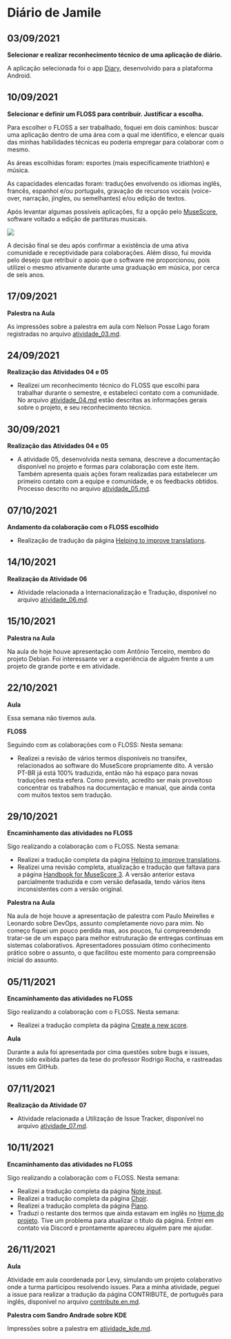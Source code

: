 # Diário de Jamile
<!-- Ao menos uma entrada por semana -->

## 03/09/2021

**Selecionar e realizar reconhecimento técnico de uma aplicação de diário.**

A aplicação selecionada foi o app [Diary](https://josep-portella.com/en/software/diary/), desenvolvido para a plataforma Android.



## 10/09/2021 

**Selecionar e definir um FLOSS para contribuir. Justificar a escolha.**

Para escolher o FLOSS a ser trabalhado, foquei em dois caminhos: buscar uma aplicação dentro de uma área com a qual me identifico, e elencar quais das minhas habilidades técnicas eu poderia empregar para colaborar com o mesmo.

As áreas escolhidas foram: esportes (mais especificamente triathlon) e música. 

As capacidades elencadas foram: traduções envolvendo os idiomas inglês, francês, espanhol e/ou português, gravação de recursos vocais (voice-over, narração, jingles, ou semelhantes) e/ou edição de textos.

Após levantar algumas possíveis aplicações, fiz a opção pelo [MuseScore](https://musescore.org), software voltado a edição de partituras musicais.

![](https://s3.amazonaws.com/s.musescore.org/about/images/design_MU3/musescore_sticker+6%403x.png)

A decisão final se deu após confirmar a existência de uma ativa comunidade e receptividade para colaborações. Além disso, fui movida pelo desejo que retribuir o apoio que o software me proporcionou, pois utilizei o mesmo ativamente durante uma graduação em música, por cerca de seis anos.

## 17/09/2021 

**Palestra na Aula**

As impressões sobre a palestra em aula com Nelson Posse Lago foram registradas no arquivo [atividade_03.md](https://github.com/mate28-ic-ufba/turma-20212/blob/main/atividades/jamile/atividade_03.md).


## 24/09/2021 

**Realização das Atividades 04 e 05**

- Realizei um reconhecimento técnico do FLOSS que escolhi para trabalhar durante o semestre, e estabeleci contato com a comunidade. No arquivo [atividade_04.md](https://github.com/mate28-ic-ufba/turma-20212/blob/main/atividades/jamile/atividade_04.md) estão descritas as informações gerais sobre o projeto, e seu reconhecimento técnico.


## 30/09/2021

**Realização das Atividades 04 e 05**

- A atividade 05, desenvolvida nesta semana, descreve a documentação disponível no projeto e formas para colaboração com este item. Também apresenta quais ações foram realizadas para estabelecer um primeiro contato com a equipe e comunidade, e os feedbacks obtidos. Processo descrito no arquivo [atividade_05.md](https://github.com/mate28-ic-ufba/turma-20212/blob/main/atividades/jamile/atividade_05.md).


## 07/10/2021

**Andamento da colaboração com o FLOSS escolhido**

- Realização de tradução da página [Helping to improve translations](https://musescore.org/pt-br/node/278653).


## 14/10/2021

**Realização da Atividade 06**

- Atividade relacionada a Internacionalização e Tradução, disponível no arquivo [atividade_06.md](https://github.com/mate28-ic-ufba/turma-20212/blob/main/atividades/jamile/atividade_06.md).


## 15/10/2021

**Palestra na Aula**

Na aula de hoje houve apresentação com Antônio Terceiro, membro do projeto Debian. Foi interessante ver a experiência de alguém frente a um projeto de grande porte e em atividade.


## 22/10/2021

**Aula** 

Essa semana não tivemos aula. 

**FLOSS**

Seguindo com as colaborações com o FLOSS:
Nesta semana:
- Realizei a revisão de vários termos disponíveis no transifex, relacionados ao software do MuseScore propriamente dito. A versão PT-BR já está 100% traduzida, então não há espaço para novas traduções nesta esfera. Como previsto, acredito ser mais proveitoso concentrar os trabalhos na documentação e manual, que ainda conta com muitos textos sem tradução.

## 29/10/2021

**Encaminhamento das atividades no FLOSS**

Sigo realizando a colaboração com o FLOSS. 
Nesta semana:
- Realizei a tradução completa da página [Helping to improve translations](https://musescore.org/pt-br/node/278653).
- Realizei uma revisão completa, atualização e tradução que faltava para a página [Handbook for MuseScore 3](https://musescore.org/pt-br/handbook). A versão anterior estava parcialmente traduzida e com versão defasada, tendo vários itens inconsistentes com a versão original.

**Palestra na Aula**

Na aula de hoje houve a apresentação de palestra com Paulo Meirelles e Leonardo sobre DevOps, assunto completamente novo para mim. 
No começo fiquei um pouco perdida mas, aos poucos, fui compreendendo tratar-se de um espaço para melhor estruturação de entregas contínuas em sistemas colaborativos.
Apresentadores possuiam ótimo conhecimento prático sobre o assunto, o que facilitou este momento para compreensão inicial do assunto.

## 05/11/2021

**Encaminhamento das atividades no FLOSS**

Sigo realizando a colaboração com o FLOSS. 
Nesta semana:
- Realizei a tradução completa da página [Create a new score](https://musescore.org/pt-br/node/278622).

**Aula**

Durante a aula foi apresentada por cima questões sobre bugs e issues, tendo sido exibida partes da tese do professor Rodrigo Rocha, e rastreadas issues em GitHub.

## 07/11/2021

**Realização da Atividade 07**

- Atividade relacionada a Utilização de Issue Tracker, disponível no arquivo [atividade_07.md](https://github.com/mate28-ic-ufba/turma-20212/blob/main/atividades/jamile/atividade_07.md).


## 10/11/2021

**Encaminhamento das atividades no FLOSS**

Sigo realizando a colaboração com o FLOSS. 
Nesta semana:
- Realizei a tradução completa da página [Note input](https://musescore.org/pt-br/node/278615).
- Realizei a tradução completa da página [Choir](https://musescore.org/pt-br/node/246701).
- Realizei a tradução completa da página [Piano](https://musescore.org/pt-br/piano).
- Traduzi o restante dos termos que ainda estavam em inglês no [Home do projeto](https://musescore.org/pt-br). 
Tive um problema para atualizar o título da página. Entrei em contato via Discord e prontamente apareceu alguém pare me ajudar.


## 26/11/2021

**Aula**

Atividade em aula coordenada por Levy, simulando um projeto colaborativo onde a turma participou resolvendo issues. 
Para a minha atividade, peguei a issue para realizar a tradução da página CONTRIBUTE, de português para inglês, disponível no arquivo [contribute.en.md](https://github.com/jamilevasconcelos/bugs-sandbox/blob/main/CONTRIBUTE.en.md).


**Palestra com Sandro Andrade sobre KDE**

Impressões sobre a palestra em [atividade_kde.md](https://github.com/mate28-ic-ufba/turma-20212/blob/main/atividades/jamile/atividade_kde.md).


